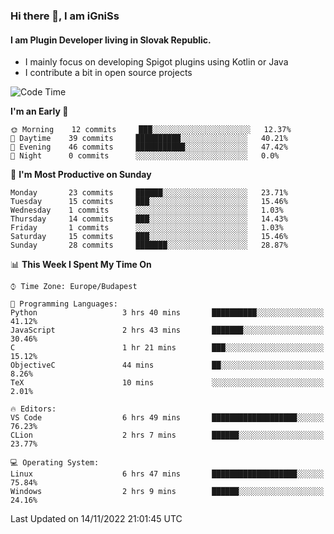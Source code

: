 ### Hi there 👋, I am iGniSs

#### I am Plugin Developer living in Slovak Republic.
- I mainly focus on developing Spigot plugins using Kotlin or Java
- I contribute a bit in open source projects

<!--START_SECTION:waka-->
![Code Time](http://img.shields.io/badge/Code%20Time-960%20hrs%2059%20mins-blue)

**I'm an Early 🐤** 

```text
🌞 Morning    12 commits     ███░░░░░░░░░░░░░░░░░░░░░░   12.37% 
🌆 Daytime    39 commits     ██████████░░░░░░░░░░░░░░░   40.21% 
🌃 Evening    46 commits     ███████████░░░░░░░░░░░░░░   47.42% 
🌙 Night      0 commits      ░░░░░░░░░░░░░░░░░░░░░░░░░   0.0%

```
📅 **I'm Most Productive on Sunday** 

```text
Monday       23 commits     ██████░░░░░░░░░░░░░░░░░░░   23.71% 
Tuesday      15 commits     ███░░░░░░░░░░░░░░░░░░░░░░   15.46% 
Wednesday    1 commits      ░░░░░░░░░░░░░░░░░░░░░░░░░   1.03% 
Thursday     14 commits     ███░░░░░░░░░░░░░░░░░░░░░░   14.43% 
Friday       1 commits      ░░░░░░░░░░░░░░░░░░░░░░░░░   1.03% 
Saturday     15 commits     ███░░░░░░░░░░░░░░░░░░░░░░   15.46% 
Sunday       28 commits     ███████░░░░░░░░░░░░░░░░░░   28.87%

```


📊 **This Week I Spent My Time On** 

```text
⌚︎ Time Zone: Europe/Budapest

💬 Programming Languages: 
Python                   3 hrs 40 mins       ██████████░░░░░░░░░░░░░░░   41.12% 
JavaScript               2 hrs 43 mins       ███████░░░░░░░░░░░░░░░░░░   30.46% 
C                        1 hr 21 mins        ███░░░░░░░░░░░░░░░░░░░░░░   15.12% 
ObjectiveC               44 mins             ██░░░░░░░░░░░░░░░░░░░░░░░   8.26% 
TeX                      10 mins             ░░░░░░░░░░░░░░░░░░░░░░░░░   2.01%

🔥 Editors: 
VS Code                  6 hrs 49 mins       ███████████████████░░░░░░   76.23% 
CLion                    2 hrs 7 mins        ██████░░░░░░░░░░░░░░░░░░░   23.77%

💻 Operating System: 
Linux                    6 hrs 47 mins       ███████████████████░░░░░░   75.84% 
Windows                  2 hrs 9 mins        ██████░░░░░░░░░░░░░░░░░░░   24.16%

```


 Last Updated on 14/11/2022 21:01:45 UTC
<!--END_SECTION:waka-->